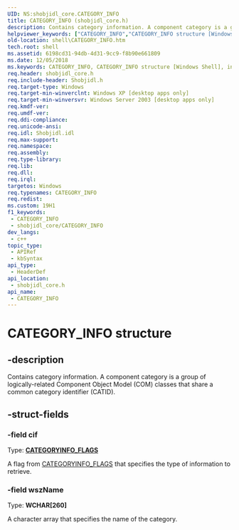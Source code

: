 ```yaml
---
UID: NS:shobjidl_core.CATEGORY_INFO
title: CATEGORY_INFO (shobjidl_core.h)
description: Contains category information. A component category is a group of logically-related Component Object Model (COM) classes that share a common category identifier (CATID).
helpviewer_keywords: ["CATEGORY_INFO","CATEGORY_INFO structure [Windows Shell]","inet_CATEGORY_INFO","shell.CATEGORY_INFO","shobjidl_core/CATEGORY_INFO"]
old-location: shell\CATEGORY_INFO.htm
tech.root: shell
ms.assetid: 6198cd31-94db-4d31-9cc9-f8b90e661809
ms.date: 12/05/2018
ms.keywords: CATEGORY_INFO, CATEGORY_INFO structure [Windows Shell], inet_CATEGORY_INFO, shell.CATEGORY_INFO, shobjidl_core/CATEGORY_INFO
req.header: shobjidl_core.h
req.include-header: Shobjidl.h
req.target-type: Windows
req.target-min-winverclnt: Windows XP [desktop apps only]
req.target-min-winversvr: Windows Server 2003 [desktop apps only]
req.kmdf-ver: 
req.umdf-ver: 
req.ddi-compliance: 
req.unicode-ansi: 
req.idl: Shobjidl.idl
req.max-support: 
req.namespace: 
req.assembly: 
req.type-library: 
req.lib: 
req.dll: 
req.irql: 
targetos: Windows
req.typenames: CATEGORY_INFO
req.redist: 
ms.custom: 19H1
f1_keywords:
 - CATEGORY_INFO
 - shobjidl_core/CATEGORY_INFO
dev_langs:
 - c++
topic_type:
 - APIRef
 - kbSyntax
api_type:
 - HeaderDef
api_location:
 - shobjidl_core.h
api_name:
 - CATEGORY_INFO
---
```


# CATEGORY_INFO structure


## -description

Contains category information. A component category is a group of logically-related Component Object Model (COM) classes that share a common category identifier (CATID).

## -struct-fields

### -field cif

Type: <b><a href="https://docs.microsoft.com/windows/desktop/api/shobjidl_core/ne-shobjidl_core-categoryinfo_flags">CATEGORYINFO_FLAGS</a></b>

A flag from <a href="https://docs.microsoft.com/windows/desktop/api/shobjidl_core/ne-shobjidl_core-categoryinfo_flags">CATEGORYINFO_FLAGS</a> that specifies the type of information to retrieve.

### -field wszName

Type: <b>WCHAR[260]</b>

A character array that specifies the name of the category.

